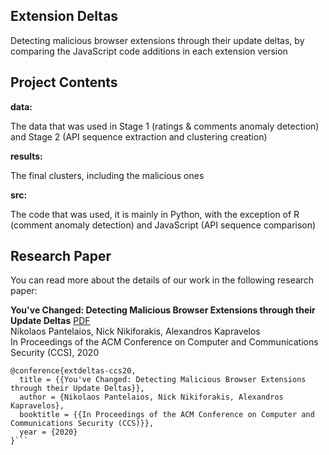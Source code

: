 <h2>Extension Deltas</h2>

Detecting malicious browser extensions through their update deltas, by comparing the JavaScript code additions in each extension version

<h2>Project Contents</h2>

**data:**

The data that was used in Stage 1 (ratings & comments anomaly detection) and Stage 2 (API sequence extraction and clustering creation)

**results:**

The final clusters, including the malicious ones

**src:**

The code that was used, it is mainly in Python, with the exception of R (comment anomaly detection) and JavaScript (API sequence comparison)

<h2>Research Paper</h2>

You can read more about the details of our work in the following research paper:

**You've Changed: Detecting Malicious Browser Extensions through their Update Deltas** [PDF](https://github.com/wspr-ncsu/extensiondeltas/blob/master/paper/extensionUpdateDeltas.pdf)<br/>
Nikolaos Pantelaios, Nick Nikiforakis, Alexandros Kapravelos<br/>
In Proceedings of the ACM Conference on Computer and Communications Security (CCS), 2020

```
@conference{extdeltas-ccs20,
  title = {{You've Changed: Detecting Malicious Browser Extensions through their Update Deltas}},
  author = {Nikolaos Pantelaios, Nick Nikiforakis, Alexandros Kapravelos},
  booktitle = {{In Proceedings of the ACM Conference on Computer and Communications Security (CCS)}},
  year = {2020}
}```